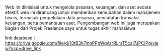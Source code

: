 Web ini diinisiasi untuk mengelola pesanan, keuangan, dan aset secara efektif. web ini dirancang untuk memberikan kemudahan dalam manajemen bisnis, termasuk pengelolaan data pesanan, pencatatan transaksi keuangan, serta pemantauan aset. Pengembangan web ini juga merupakan bagian dari Projek Freelance saya untuk tugas akhir mahasiswa

link database :
https://drive.google.com/file/d/10tB3h7mnPPpWqArrRLrsT5caI7JPCIPg/view?usp=drive_link
